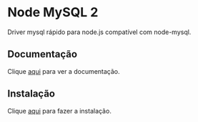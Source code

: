 # Node MySQL 2

Driver mysql rápido para node.js compatível com node-mysql.

## Documentação

Clique [aqui](https://github.com/sidorares/node-mysql2) para ver a documentação.

## Instalação

Clique [aqui](https://www.npmjs.com/package/mysqlhttps://www.npmjs.com/package/mysql2) para fazer a instalação.
